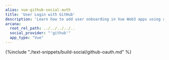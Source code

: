 ```yaml
---
alias: vue-github-social-auth
title: 'User Login with GitHub'
description: 'Learn how to add user onboarding in Vue Web3 apps using custom login UI and GitHub as the social login provider.'
arcana:
  root_rel_path: ../../../../..
  social_provider: "'github'"
  app_type: "Vue"
---
```


{%include "./text-snippets/build-social/github-oauth.md" %}
